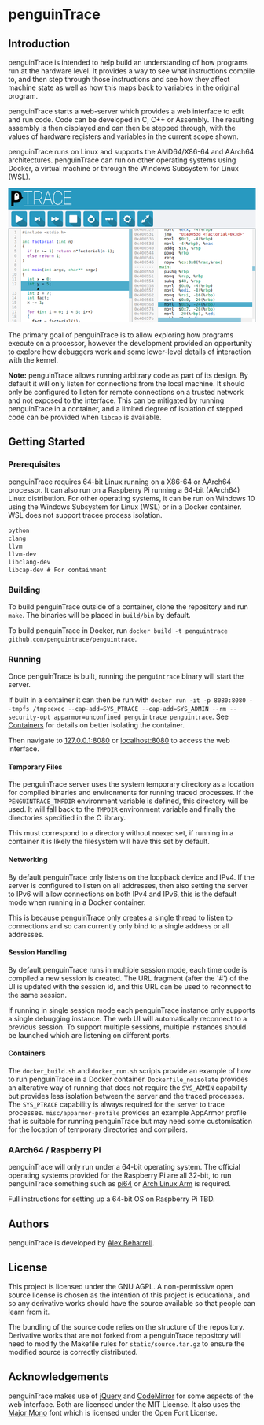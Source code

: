 # penguinTrace

## Introduction

penguinTrace is intended to help build an understanding of how programs run at the hardware level. It provides a way to see what instructions compile to, and then step through those instructions and see how they affect machine state as well as how this maps back to variables in the original program.

penguinTrace starts a web-server which provides a web interface to edit and run code. Code can be developed in C, C++ or Assembly. The resulting assembly is then displayed and can then be stepped through, with the values of hardware registers and variables in the current scope shown.

penguinTrace runs on Linux and supports the AMD64/X86-64 and AArch64 architectures. penguinTrace can run on other operating systems using Docker, a virtual machine or through the Windows Subsystem for Linux (WSL).

![penguinTrace screenshot](misc/screenshot.png)

The primary goal of penguinTrace is to allow exploring how programs execute on a processor, however the development provided an opportunity to explore how debuggers work and some lower-level details of interaction with the kernel.

**Note:** penguinTrace allows running arbitrary code as part of its design. By default it will only listen for connections from the local machine. It should only be configured to listen for remote connections on a trusted network and not exposed to the interface. This can be mitigated by running penguinTrace in a container, and a limited degree of isolation of stepped code can be provided when ```libcap``` is available.

## Getting Started

### Prerequisites

penguinTrace requires 64-bit Linux running on a X86-64 or AArch64 processor. It can also run on a Raspberry Pi running a 64-bit (AArch64) Linux distribution. For other operating systems, it can be run on Windows 10 using the Windows Subsystem for Linux (WSL) or in a Docker container. WSL does not support tracee process isolation.

```
python
clang
llvm
llvm-dev
libclang-dev
libcap-dev # For containment
```

### Building

To build penguinTrace outside of a container, clone the repository and run ```make```. The binaries will be placed in ```build/bin``` by default.

To build penguinTrace in Docker, run ```docker build -t penguintrace github.com/penguintrace/penguintrace```.

### Running

Once penguinTrace is built, running the ```penguintrace``` binary will start the server.

If built in a container it can then be run with ```docker run -it -p 8080:8080 --tmpfs /tmp:exec --cap-add=SYS_PTRACE --cap-add=SYS_ADMIN --rm --security-opt apparmor=unconfined penguintrace penguintrace```. See [Containers](#containers) for details on better isolating the container.

Then navigate to [127.0.0.1:8080](http://127.0.0.1:8080) or [localhost:8080](http://localhost:8080) to access the web interface.

#### Temporary Files

The penguinTrace server uses the system temporary directory as a location for compiled binaries and environments for running traced processes. If the ```PENGUINTRACE_TMPDIR``` environment variable is defined, this directory will be used. It will fall back to the ```TMPDIR``` environment variable and finally the directories specified in the C library.

This must correspond to a directory without ```noexec``` set, if running in a container it is likely the filesystem will have this set by default.

#### Networking

By default penguinTrace only listens on the loopback device and IPv4. If the server is configured to listen on all addresses, then also setting the server to IPv6 will allow connections on both IPv4 and IPv6, this is the default mode when running in a Docker container.

This is because penguinTrace only creates a single thread to listen to connections and so can currently only bind to a single address or all addresses.

#### Session Handling

By default penguinTrace runs in multiple session mode, each time code is compiled a new session is created. The URL fragment (after the '#') of the UI is updated with the session id, and this URL can be used to reconnect to the same session.

If running in single session mode each penguinTrace instance only supports a single debugging instance. The web UI will automatically reconnect to a previous session. To support multiple sessions, multiple instances should be launched which are listening on different ports.

#### Containers

The ```docker_build.sh``` and ```docker_run.sh``` scripts provide an example of how to run penguinTrace in a Docker container. ```Dockerfile_noisolate``` provides an alterative way of running that does not require the ```SYS_ADMIN``` capability but provides less isolation between the server and the traced processes. The ```SYS_PTRACE``` capability is always required for the server to trace processes. ```misc/apparmor-profile``` provides an example AppArmor profile that is suitable for running penguinTrace but may need some customisation for the location of temporary directories and compilers.

### AArch64 / Raspberry Pi

penguinTrace will only run under a 64-bit operating system. The official operating systems provided for the Raspberry Pi are all 32-bit, to run penguinTrace something such as [pi64](https://github.com/bamarni/pi64) or [Arch Linux Arm](https://archlinuxarm.org/platforms/armv8/broadcom/raspberry-pi-3) is required.

Full instructions for setting up a 64-bit OS on Raspberry Pi TBD.

## Authors

penguinTrace is developed by [Alex Beharrell](https://github.com/martiansoup).

## License

This project is licensed under the GNU AGPL. A non-permissive open source license is chosen as the intention of this project is educational, and so any derivative works should have the source available so that people can learn from it.

The bundling of the source code relies on the structure of the repository. Derivative works that are not forked from a penguinTrace repository will need to modify the Makefile rules for ```static/source.tar.gz``` to ensure the modified source is correctly distributed.

## Acknowledgements

penguinTrace makes use of [jQuery](https://jquery.com) and [CodeMirror](https://codemirror.net) for some aspects of the web interface. Both are licensed under the MIT License. It also uses the [Major Mono](http://www.emreparlak.com/major/) font which is licensed under the Open Font License.

